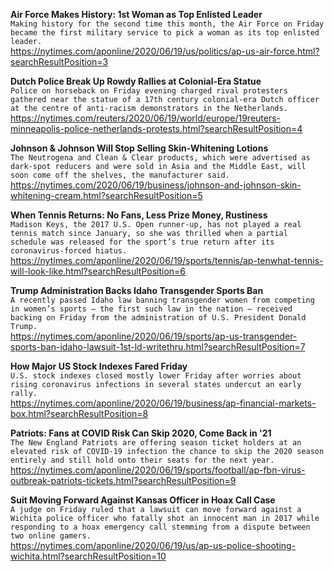 **Air Force Makes History: 1st Woman as Top Enlisted Leader**\
`Making history for the second time this month, the Air Force on Friday became the first military service to pick a woman as its top enlisted leader.`\
https://nytimes.com/aponline/2020/06/19/us/politics/ap-us-air-force.html?searchResultPosition=3

**Dutch Police Break Up Rowdy Rallies at Colonial-Era Statue**\
`Police on horseback on Friday evening charged rival protesters gathered near the statue of a 17th century colonial-era Dutch officer at the centre of anti-racism demonstrators in the Netherlands.`\
https://nytimes.com/reuters/2020/06/19/world/europe/19reuters-minneapolis-police-netherlands-protests.html?searchResultPosition=4

**Johnson & Johnson Will Stop Selling Skin-Whitening Lotions**\
`The Neutrogena and Clean & Clear products, which were advertised as dark-spot reducers and were sold in Asia and the Middle East, will soon come off the shelves, the manufacturer said.`\
https://nytimes.com/2020/06/19/business/johnson-and-johnson-skin-whitening-cream.html?searchResultPosition=5

**When Tennis Returns: No Fans, Less Prize Money, Rustiness**\
`Madison Keys, the 2017 U.S. Open runner-up, has not played a real tennis match since January, so she was thrilled when a partial schedule was released for the sport’s true return after its coronavirus-forced hiatus.`\
https://nytimes.com/aponline/2020/06/19/sports/tennis/ap-tenwhat-tennis-will-look-like.html?searchResultPosition=6

**Trump Administration Backs Idaho Transgender Sports Ban**\
`A recently passed Idaho law banning transgender women from competing in women’s sports — the first such law in the nation — received backing on Friday from the administration of U.S. President Donald Trump.`\
https://nytimes.com/aponline/2020/06/19/sports/ap-us-transgender-sports-ban-idaho-lawsuit-1st-ld-writethru.html?searchResultPosition=7

**How Major US Stock Indexes Fared Friday**\
`U.S. stock indexes closed mostly lower Friday after worries about rising coronavirus infections in several states undercut an early rally. `\
https://nytimes.com/aponline/2020/06/19/business/ap-financial-markets-box.html?searchResultPosition=8

**Patriots: Fans at COVID Risk Can Skip 2020, Come Back in '21**\
`The New England Patriots are offering season ticket holders at an elevated risk of COVID-19 infection the chance to skip the 2020 season entirely and still hold onto their seats for the next year.`\
https://nytimes.com/aponline/2020/06/19/sports/football/ap-fbn-virus-outbreak-patriots-tickets.html?searchResultPosition=9

**Suit Moving Forward Against Kansas Officer in Hoax Call Case**\
`A judge on Friday ruled that a lawsuit can move forward against a Wichita police officer who fatally shot an innocent man in 2017 while responding to a hoax emergency call stemming from a dispute between two online gamers.`\
https://nytimes.com/aponline/2020/06/19/us/ap-us-police-shooting-wichita.html?searchResultPosition=10

